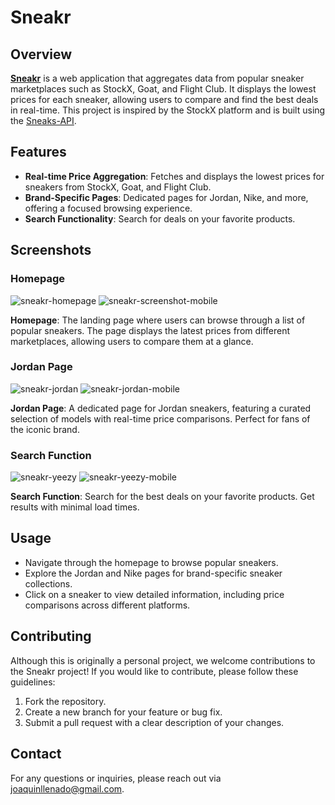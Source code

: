 # Sneakr

## Overview

[**Sneakr**](https://sneakr.vercel.app/) is a web application that aggregates data from popular sneaker marketplaces such as StockX, Goat, and Flight Club. It displays the lowest prices for each sneaker, allowing users to compare and find the best deals in real-time. This project is inspired by the StockX platform and is built using the [Sneaks-API](https://github.com/druv5319/Sneaks-API).

## Features

- **Real-time Price Aggregation**: Fetches and displays the lowest prices for sneakers from StockX, Goat, and Flight Club.
- **Brand-Specific Pages**: Dedicated pages for Jordan, Nike, and more, offering a focused browsing experience.
- **Search Functionality**: Search for deals on your favorite products.

## Screenshots

### Homepage

![sneakr-homepage](https://github.com/user-attachments/assets/98d5fa30-d3c6-40f4-bcab-88e015d24c4a)
![sneakr-screenshot-mobile](https://github.com/user-attachments/assets/68cc0caa-df80-43c5-94e1-5e5311f8d541)

**Homepage**: The landing page where users can browse through a list of popular sneakers. The page displays the latest prices from different marketplaces, allowing users to compare them at a glance.

### Jordan Page

![sneakr-jordan](https://github.com/user-attachments/assets/ede87540-8941-42f4-b8c7-ca274ff6b597)
![sneakr-jordan-mobile](https://github.com/user-attachments/assets/7aba29e1-01f7-4261-b110-be37e0aa2140)

**Jordan Page**: A dedicated page for Jordan sneakers, featuring a curated selection of models with real-time price comparisons. Perfect for fans of the iconic brand.

### Search Function

![sneakr-yeezy](https://github.com/user-attachments/assets/e00a0962-ea68-43b9-80f9-d3e098c6fbf8)
![sneakr-yeezy-mobile](https://github.com/user-attachments/assets/5059f214-5104-485d-ba27-35e5f71eed60)

**Search Function**: Search for the best deals on your favorite products. Get results with minimal load times.

## Usage

- Navigate through the homepage to browse popular sneakers.
- Explore the Jordan and Nike pages for brand-specific sneaker collections.
- Click on a sneaker to view detailed information, including price comparisons across different platforms.

## Contributing

Although this is originally a personal project, we welcome contributions to the Sneakr project! If you would like to contribute, please follow these guidelines:
1. Fork the repository.
2. Create a new branch for your feature or bug fix.
3. Submit a pull request with a clear description of your changes.

## Contact

For any questions or inquiries, please reach out via [joaquinllenado@gmail.com](mailto:joaquinllenado@gmail.com).
